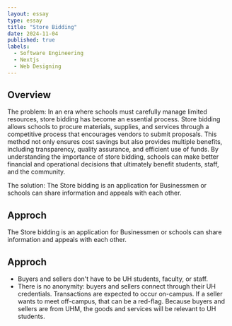 ```yaml
---
layout: essay
type: essay
title: "Store Bidding"
date: 2024-11-04
published: true
labels:
  - Software Engineering
  - Nextjs
  - Web Designing
---
```

## Overview
The problem: In an era where schools must carefully manage limited resources, store bidding has become an essential process. Store bidding allows schools to procure materials, supplies, and services through a competitive process that encourages vendors to submit proposals. This method not only ensures cost savings but also provides multiple benefits, including transparency, quality assurance, and efficient use of funds. By understanding the importance of store bidding, schools can make better financial and operational decisions that ultimately benefit students, staff, and the community.

The solution:  The Store bidding is an application for Businessmen or schools can share information and appeals with each other.

## Approch
The Store bidding is an application for Businessmen or schools can share information and appeals with each other.

## Approch
* Buyers and sellers don't have to be UH students, faculty, or staff. 
* There is no anonymity: buyers and sellers connect through their UH credentials.
Transactions are expected to occur on-campus. If a seller wants to meet off-campus, that can be a red-flag.
Because buyers and sellers are from UHM, the goods and services will be relevant to UH students.




